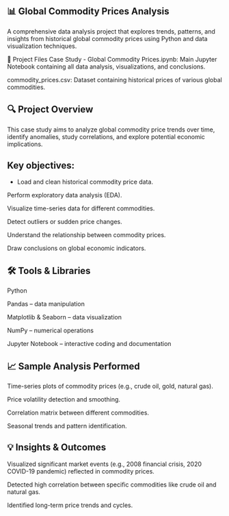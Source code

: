 ## 📊 Global Commodity Prices Analysis
A comprehensive data analysis project that explores trends, patterns, and insights from historical global commodity prices using Python and data visualization techniques.


📁 Project Files
Case Study - Global Commodity Prices.ipynb: Main Jupyter Notebook containing all data analysis, visualizations, and conclusions.

commodity_prices.csv: Dataset containing historical prices of various global commodities.


## 🔍 Project Overview
This case study aims to analyze global commodity price trends over time, identify anomalies, study correlations, and explore potential economic implications.



## Key objectives:

- Load and clean historical commodity price data.

Perform exploratory data analysis (EDA).

Visualize time-series data for different commodities.

Detect outliers or sudden price changes.

Understand the relationship between commodity prices.

Draw conclusions on global economic indicators.



## 🛠️ Tools & Libraries
Python

Pandas – data manipulation

Matplotlib & Seaborn – data visualization

NumPy – numerical operations

Jupyter Notebook – interactive coding and documentation



## 📈 Sample Analysis Performed
Time-series plots of commodity prices (e.g., crude oil, gold, natural gas).

Price volatility detection and smoothing.

Correlation matrix between different commodities.

Seasonal trends and pattern identification.



## 💡 Insights & Outcomes
Visualized significant market events (e.g., 2008 financial crisis, 2020 COVID-19 pandemic) reflected in commodity prices.

Detected high correlation between specific commodities like crude oil and natural gas.

Identified long-term price trends and cycles.
